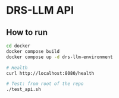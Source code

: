 # DRS-LLM API


## How to run
```bash
cd docker
docker compose build
docker compose up -d drs-llm-environment

# Health
curl http://localhost:8080/health

# Test: from root of the repo
./test_api.sh

```